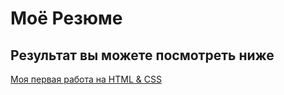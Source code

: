 # Моё Резюме

## Результат вы можете посмотреть ниже

[Моя первая работа на HTML & CSS](https://2leninoff.github.io/resume/)

